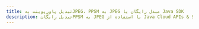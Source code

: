 ---title: تبدیل پاورپوینت بهJPEG، PPSM به JPEG مبدل رایگان یا Java SDKdescription: تبدیل رایگانPPSM به JPEG با استفاده از Java Cloud APIs & SDK. همچنین اسناد Microsoft PowerPoint را در Cloud ایجاد، ویرایش و رندر کنید.---